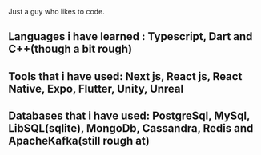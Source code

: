 Just a guy who likes to code.

## Languages i have learned : Typescript, Dart and C++(though a bit rough)

## Tools that i have used: Next js, React js, React Native, Expo, Flutter, Unity, Unreal

## Databases that i have used: PostgreSql, MySql, LibSQL(sqlite), MongoDb, Cassandra, Redis and ApacheKafka(still rough at)
